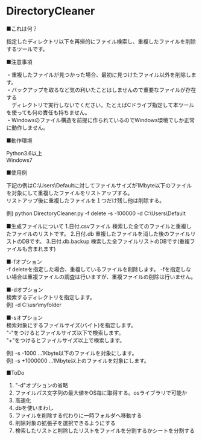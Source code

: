# DirectoryCleaner

■これは何？

指定したディレクトリ以下を再帰的にファイル検索し、重複したファイルを削除するツールです。<br>

■注意事項

・重複したファイルが見つかった場合、最初に見つけたファイル以外を削除します。<br>
・バックアップを取るなど気の利いたことはしませんので重要なファイルが存在する<br>
　ディレクトリで実行しないでください。たとえばCドライブ指定して本ツールを使っても何の責任も持ちません。<br>
・Windowsのファイル構造を前提に作られているのでWindows環境でしか正常に動作しません。<br>

■動作環境<br>

Python3.6以上<br>
Windows7<br>

■使用例<br>

下記の例はC:\Users\Defaultに対してファイルサイズが1Mbyte以下のファイルを対象にして重複したファイルをリストアップする。<br>
リストアップ後に重複したファイルを１つだけ残し他は削除する。<br>

例) python DirectoryCleaner.py -f delete -s -100000 -d C:\Users\Default


■生成ファイルについて
1.日付.csvファイル 検索した全てのファイルと重複したファイルのリストです。
2.日付.db 重複したファイルを消した後のファイルリストのDBです。
3.日付.db.backup 検索した全ファイルリストのDBです(重複ファイルも含まれます)


■-fオプション<br>
-f deleteを指定した場合、重複しているファイルを削除します。
-fを指定しない場合は重複ファイルの調査は行いますが、重複ファイルの削除は行いません。

■-dオプション<br>
検索するディレクトリを指定します。<br>
例) -d C:\usr\myfolder<br>

■-sオプション<br>
検索対象にするファイルサイズ(バイト)を指定します。<br>
"-"をつけるとファイルサイズ以下で検索します。<br>
"+"をつけるとファイルサイズ以上で検索します。<br>

例) -s -1000  …1Kbyte以下のファイルを対象にします。<br>
例) -s +1000000  …1Mbyte以上のファイルを対象にします。<br>


■ToDo<br>
1. "-d"オプションの省略<br>
2. ファイルパス文字列の最大値をOS毎に取得する。osライブラリで可能か<br>
3. 高速化
4. dbを使いまわし
5. ファイルを削除する代わりに一時フォルダへ移動する
6. 削除対象の拡張子を選択できるようにする
7. 検索したリストと削除したリストをファイルを分割するかシートを分割する


